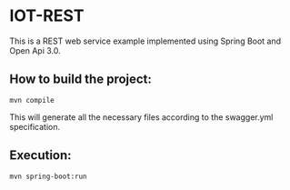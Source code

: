 # IOT-REST

This is a REST web service example implemented using Spring Boot and Open Api 3.0.

## How to build the project:

```
mvn compile
```
This will generate all the necessary files according to the swagger.yml specification.


## Execution:
```
mvn spring-boot:run
```
